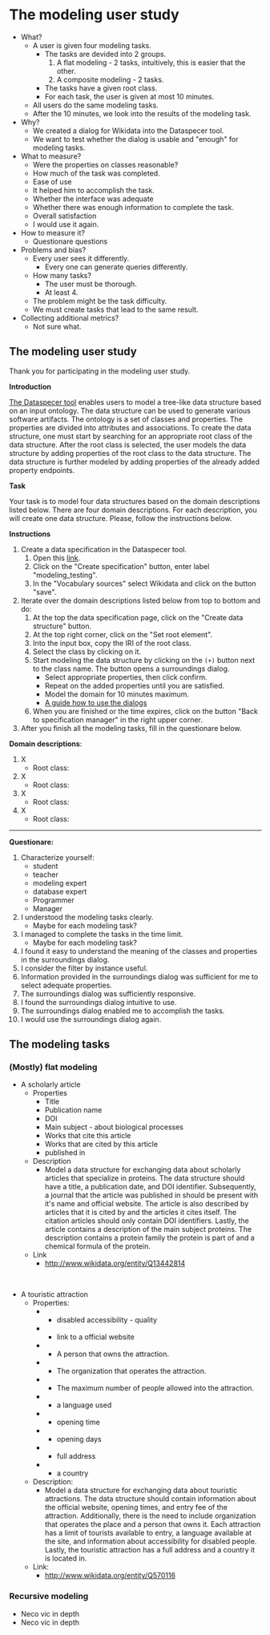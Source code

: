 # The modeling user study

- What?
  - A user is given four modeling tasks.
    - The tasks are devided into 2 groups.
      1. A flat modeling - 2 tasks, intuitively, this is easier that the other.
      2. A composite modeling - 2 tasks.
    - The tasks have a given root class. 
    - For each task, the user is given at most 10 minutes.
  - All users do the same modeling tasks.
  - After the 10 minutes, we look into the results of the modeling task.
- Why?
  - We created a dialog for Wikidata into the Dataspecer tool.
  - We want to test whether the dialog is usable and "enough" for modeling tasks.
- What to measure?
  - Were the properties on classes reasonable?
  - How much of the task was completed.
  - Ease of use
  - It helped him to accomplish the task.
  - Whether the interface was adequate
  - Whether there was enough information to complete the task.
  - Overall satisfaction
  - I would use it again.
- How to measure it?
  - Questionare questions 
- Problems and bias?
  - Every user sees it differently.
    - Every one can generate queries differently.
  - How many tasks?
    - The user must be thorough.
    - At least 4.
  - The problem might be the task difficulty.
  - We must create tasks that lead to the same result.
- Collecting additional metrics?
  - Not sure what.

## The modeling user study

Thank you for participating in the modeling user study.

**Introduction**

[The Dataspecer tool](https://dataspecer.com/) enables users to model a tree-like data structure based on an input ontology.
The data structure can be used to generate various software artifacts.
The ontology is a set of classes and properties. 
The properties are divided into attributes and associations.
To create the data structure, one must start by searching for an appropriate root class of the data structure.
After the root class is selected, the user models the data structure by adding properties of the root class to the data structure.
The data structure is further modeled by adding properties of the already added property endpoints.  

**Task**

Your task is to model four data structures based on the domain descriptions listed below. There are four domain descriptions. For each description, you will create one data structure. Please, follow the instructions below.

**Instructions**

1. Create a data specification in the Dataspecer tool.
     1. Open this [link]().
     2. Click on the "Create specification" button, enter label "modeling_testing".
     3. In the "Vocabulary sources" select Wikidata and click on the button "save".
2. Iterate over the domain descriptions listed below from top to bottom and do:
   1. At the top the data specification page, click on the "Create data structure" button.
   2. At the top right corner, click on the "Set root element".
   3. Into the input box, copy the IRI of the root class.
   4. Select the class by clicking on it.
   5. Start modeling the data structure by clicking on the `(+)` button next to the class name. The button opens a surroundings dialog.
      - Select appropriate properties, then click confirm.
      - Repeat on the added properties until you are satisfied. 
      - Model the domain for 10 minutes maximum.
      - [A guide how to use the dialogs]()
   6. When you are finished or the time expires, click on the button "Back to specification manager" in the right upper corner.
3. After you finish all the modeling tasks, fill in the questionare below.

**Domain descriptions**:

1. X
   - Root class:  
2. X
   - Root class: 
3. X
   - Root class: 
4. X
   - Root class: 

-------------

**Questionare:**
  1. Characterize yourself:
     - student
     - teacher
     - modeling expert
     - database expert
     - Programmer
     - Manager
  2. I understood the modeling tasks clearly.
       - Maybe for each modeling task?
  3. I managed to complete the tasks in the time limit.
        - Maybe for each modeling task? 
  4. I found it easy to understand the meaning of the classes and properties in the surroundings dialog.
  5. I consider the filter by instance useful.
  6. Information provided in the surroundings dialog was sufficient for me to select adequate properties.
  7. The surroundings dialog was sufficiently responsive.
  8.  I found the surroundings dialog intuitive to use.
  10. The surroundings dialog enabled me to accomplish the tasks.
  11. I would use the surroundings dialog again.
  

## The modeling tasks

### (Mostly) flat modeling

- A scholarly article
  - Properties
    - Title
    - Publication name
    - DOI
    - Main subject - about biological processes
    - Works that cite this article
    - Works that are cited by this article
    - published in 
  - Description
    - Model a data structure for exchanging data about scholarly articles that specialize in proteins. The data structure should have a title, a publication date, and DOI identifier. Subsequently, a journal that the article was published in should be present with it's name and official website. The article is also described by articles that it is cited by and the articles it cites itself. The citation articles should only contain DOI identifiers. Lastly, the article contains a description of the main subject proteins. The description contains a protein family the protein is part of and a chemical formula of the protein.
  - Link
    - http://www.wikidata.org/entity/Q13442814

<br>

- A touristic attraction
  - Properties:
    - + disabled accessibility - quality
    - + link to a official website
    - + A person that owns the attraction.
    - + The organization that operates the attraction.
    - + The maximum number of people allowed into the attraction.
    - + a language used
    - + opening time 
    - + opening days
    - + full address 
    - + a country
  - Description:
    - Model a data structure for exchanging data about touristic attractions. The data structure should contain information about the official website, opening times, and entry fee of the attraction. Additionally, there is the need to include organization that operates the place and a person that owns it. Each attraction has a limit of tourists available to entry, a language available at the site, and information about accessibility for disabled people. Lastly, the touristic attraction has a full address and a country it is located in.
  - Link:
    - http://www.wikidata.org/entity/Q570116

### Recursive modeling

- Neco vic in depth
- Neco vic in depth